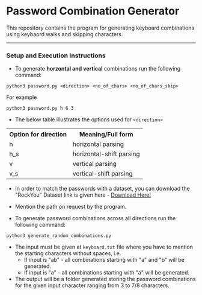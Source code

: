 # Password Combination Generator

This repository contains the program for generating keyboard combinations using keybaord walks and skipping characters.

<hr></hr>
<h3>
Setup and Execution Instructions
</h3>

* To generate <strong>horzontal and vertical</strong> combinations run the following command:
```
python3 password.py <direction> <no_of_chars> <no_of_chars_skip>
```
For example
```
python3 password.py h 6 3
```
* The below table illustrates the options used for `<direction>`
<table>
    <tr>
        <th>
            Option for direction
        </th>
        <th>
            Meaning/Full form
        </th>
    </tr>
    <tr>
        <td>h</td>
        <td>horizontal parsing</td>
    </tr>
    <tr>
        <td>h_s</td>
        <td>horizontal-shift parsing</td>
    </tr>
    <tr>
        <td>v</td>
        <td>vertical parsing</td>
    </tr>
    <tr>
        <td>v_s</td>
        <td>vertical-shift parsing</td>
    </tr>
</table>

* In order to match the passwords with a dataset, you can download the "RockYou" Dataset link is given here - <a href="https://www.kaggle.com/datasets/wjburns/common-password-list-rockyoutxt">Download Here!</a>

* Mention the path on request by the program.

* To generate password combinations across all directions run the following command:
```
python3 generate_random_combinations.py
```
* The input must be given at `keyboard.txt` file where you have to mention the starting characters without spaces, i.e.
    * If input is "ab" - all combinations starting with "a" and "b" will be generated.
    * If input is "a" - all combinations starting with "a" will be generated.
* The output will be a folder generated storing the password combinations for the given input character ranging from 3 to 7/8 characters.



